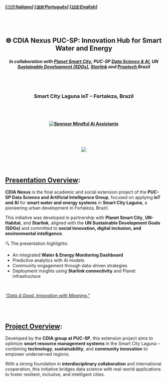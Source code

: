 
<br>

#####  \[[🇮🇹 Italiano](README.it_IT.md)\] \[[🇧🇷 Português](README.pt_BR.md)\] \[**[🇺🇸 English](README.md)**\]   

<br><br>
 
## <p align="center">  🌐 CDIA Nexus PUC-SP: Innovation Hub for Smart Water and Energy   
#### <p align="center"> ***In collaboration with [Planet Smart City](), PUC-SP [Data Science & AI](), UN [Sustainable Development (SDGs)](), [Starlink]() and [Proptech ]() Brazil***

 <br><br>

### <p align="center"> Smart City Laguna IoT – Fortaleza, Brazil  

 <br><br>

#### <p align="center"> [![Sponsor Mindful AI Assistants](https://img.shields.io/badge/Sponsor-Mindful%20AI%20%20Assistants-brightgreen?logo=GitHub)](https://github.com/sponsors/Mindful-AI-Assistants)

<br><br>
 


 <p align="center">
<img src="https://github.com/user-attachments/assets/34b57670-0c4b-40ec-a2ee-f53134870f30"/>


<br><br>


## [Presentation Overview]():

**CDIA Nexus** is the final academic and social extension project of the **PUC-SP Data Science and Artificial Intelligence Group**, focused on applying **IoT and AI** for **smart water and energy systems** in **Smart City Laguna**, a pioneering urban development in Fortaleza, Brazil.

This initiative was developed in partnership with **Planet Smart City**, **UN-Habitat**, and **Starlink**, aligned with the **UN Sustainable Development Goals (SDGs)** and committed to **social innovation, digital inclusion, and environmental intelligence**.

🔍 The presentation highlights:

- An integrated **Water & Energy Monitoring Dashboard**  
- Predictive analytics with AI models  
- Community engagement through data-driven strategies  
- Deployment insights using **Starlink connectivity** and Planet infrastructure

<br>

[_“Data 4 Good. Innovation with Meaning.”_]()

<!--
 <p align="center">
<img src="https://github.com/user-attachments/assets/20050582-5dcd-4a60-b5db-d345a8404479"/>
-->

<br><br>

##  [Project Overview]():

Developed by the **CDIA group at PUC-SP**, this extension project aims to optimize **smart resource management systems** in the Smart City Laguna – combining **technology**, **sustainability**, and **community innovation** to empower underserved regions.

With a strong foundation in **interdisciplinary collaboration** and international cooperation, this initiative bridges data science with real-world applications to foster resilient, inclusive, and intelligent cities.
